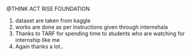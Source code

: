 @THINK ACT RISE FOUNDATION

1. dataset are taken from kaggle
2. works are done as per instructions given through internshala
3. Thanks to TARF for spending time to students who are watching for internship like me
4. Again thanks a lot.. 
